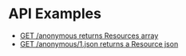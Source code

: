# API Examples
- [GET /anonymous returns Resources array](https://github.com/joker1007/ghost_writer/tree/master/output_examples/anonymous_controller/index.markdown)
- [GET /anonymous/1.json returns a Resource json](https://github.com/joker1007/ghost_writer/tree/master/output_examples/anonymous_controller/show.markdown)

